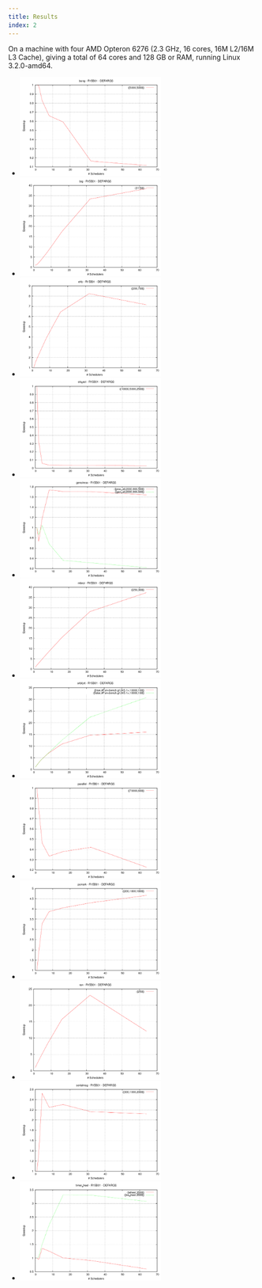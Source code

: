 ```yaml
---
title: Results
index: 2
---
```


On a machine with four AMD Opteron 6276 (2.3 GHz, 16 cores, 16M L2/16M L3 Cache), giving a total of 64 cores and 128 GB or RAM, running Linux 3.2.0-amd64.

<ul id="bulldozer-results">
	<li><img height="200" src="images/bang.speedup.png" title="The bang benchmark." data-description="Running the bang benchmark with R15B01 Erlang/OTP."/></li>
	<li><img height="200" src="images/big.speedup.png" title="The big benchmark." data-description="Running the big benchmark with R15B01 Erlang/OTP."/></li>
    <li><img height="200" src="images/ehb.speedup.png" title="The ehb benchmark." data-description="Running the ehb benchmark with R15B01 Erlang/OTP."/></li>
    <li><img height="200" src="images/ets_test.speedup.png" title="The ets_test benchmark." data-description="Running the ets_test benchmark with R15B01 Erlang/OTP."/></li>
    <li><img height="200" src="images/genstress.speedup.png" title="The genstress benchmark." data-description="Running the genstress benchmark with R15B01 Erlang/OTP."/></li>
    <li><img height="200" src="images/mbrot.speedup.png" title="The mbrot benchmark." data-description="Running the mbrot benchmark with R15B01 Erlang/OTP."/></li>
    <li><img height="200" src="images/orbit_int.speedup.png" title="The orbit_int benchmark." data-description="Running the orbit_int benchmark with R15B01 Erlang/OTP."/></li>
    <li><img height="200" src="images/parallel.speedup.png" title="The parallel benchmark." data-description="Running the parallel benchmark with R15B01 Erlang/OTP."/></li>
    <li><img height="200" src="images/pcmark.speedup.png" title="The pcmark benchmark." data-description="Running the pcmark benchmark with R15B01 Erlang/OTP."/></li>
    <li><img height="200" src="images/ran.speedup.png" title="The ran benchmark." data-description="Running the ran benchmark with R15B01 Erlang/OTP."/></li>
    <li><img height="200" src="images/serialmsg.speedup.png" title="The serialmsg benchmark." data-description="Running the serialmsg benchmark with R15B01 Erlang/OTP."/></li>
    <li><img height="200" src="images/timer_wheel.speedup.png" title="The timer_wheel benchmark." data-description="Running the timer_wheel benchmark with R15B01 Erlang/OTP."/></li>
</ul>

